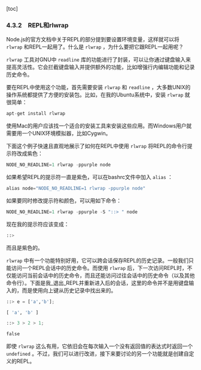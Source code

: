 [toc]

### 4.3.2　REPL和rlwrap

Node.js的官方文档中关于REPL的部分提到要设置环境变量，这样就可以将 `rlwrap` 和REPL一起用了。什么是 `rlwrap` ，为什么要把它跟REPL一起用呢？

`rlwrap` 工具对GNU中 `readline` 库的功能进行了封装，可以让你通过键盘输入来提高灵活性。它会拦截键盘输入并提供额外的功能，比如增强行内编辑功能和记录历史命令。

要在REPL中使用这个功能，首先需要安装 `rlwrap` 和 `readline` ，大多数UNIX的操作系统都提供了方便的安装包。比如，在我的Ubuntu系统中，安装 `rlwrap` 就很简单：

```python
apt-get install rlwrap
```

使用Mac的用户应该找一个适合的安装工具来安装这些应用。而Windows用户就需要用一个UNIX环境模拟器，比如Cygwin。

下面这个例子快速且直观地展示了如何在REPL中使用 `rlwrap` 将REPL的命令行提示符改成紫色：

```python
NODE_NO_READLINE=1 rlwrap -ppurple node
```

如果希望REPL的提示符一直是紫色，可以在bashrc文件中加入 `alias` ：

```python
alias node="NODE_NO_READLINE=1 rlwrap -ppurple node"
```

如果要同时修改提示符和颜色，可以用如下命令：

```python
NODE_NO_READLINE=1 rlwrap -ppurple -S "::> " node
```

现在我的提示符应该变成：

```python
::>
```

而且是紫色的。

`rlwrap` 中有一个功能特别好用，它可以跨会话保存REPL的历史记录。一般我们只能访问一个REPL会话中的历史命令。而使用 `rlwrap` 后，下一次访问REPL时，不仅能访问当前会话中的历史命令，而且还能访问过往会话中的历史命令（以及其他命令行）。下面是我_退出_REPL并重新进入后的会话，这里的命令并不是用键盘输入的，而是使用向上键从历史记录中找出来的。

```python
::> e = ['a','b'];
[ 'a', 'b' ]
::> 3 > 2 > 1;
false
```

即使 `rlwrap` 这么有用，它依旧会在每次输入一个没有返回值的表达式时返回一个 `undefined` 。不过，我们可以进行改进，接下来要讨论的另一个功能就是创建自定义的REPL。

